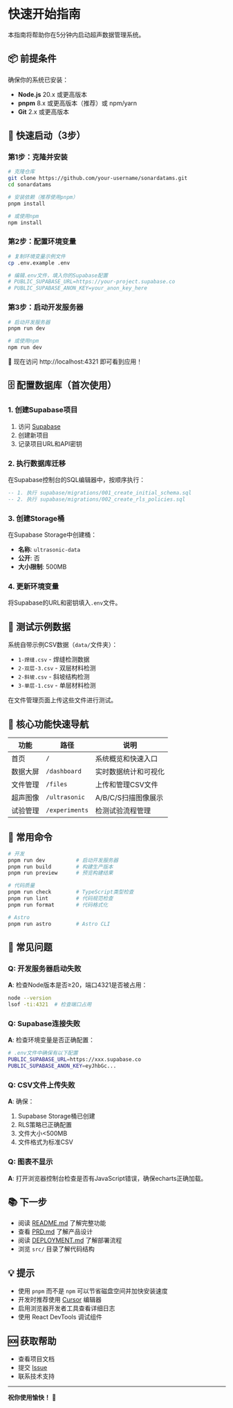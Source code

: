 # 快速开始指南

本指南将帮助你在5分钟内启动超声数据管理系统。

## 📦 前提条件

确保你的系统已安装：

- **Node.js** 20.x 或更高版本
- **pnpm** 8.x 或更高版本（推荐）或 npm/yarn
- **Git** 2.x 或更高版本

## 🚀 快速启动（3步）

### 第1步：克隆并安装

```bash
# 克隆仓库
git clone https://github.com/your-username/sonardatams.git
cd sonardatams

# 安装依赖（推荐使用pnpm）
pnpm install

# 或使用npm
npm install
```

### 第2步：配置环境变量

```bash
# 复制环境变量示例文件
cp .env.example .env

# 编辑.env文件，填入你的Supabase配置
# PUBLIC_SUPABASE_URL=https://your-project.supabase.co
# PUBLIC_SUPABASE_ANON_KEY=your_anon_key_here
```

### 第3步：启动开发服务器

```bash
# 启动开发服务器
pnpm run dev

# 或使用npm
npm run dev
```

🎉 现在访问 http://localhost:4321 即可看到应用！

## 🗄️ 配置数据库（首次使用）

### 1. 创建Supabase项目

1. 访问 [Supabase](https://supabase.com/)
2. 创建新项目
3. 记录项目URL和API密钥

### 2. 执行数据库迁移

在Supabase控制台的SQL编辑器中，按顺序执行：

```sql
-- 1. 执行 supabase/migrations/001_create_initial_schema.sql
-- 2. 执行 supabase/migrations/002_create_rls_policies.sql
```

### 3. 创建Storage桶

在Supabase Storage中创建桶：

- **名称**: `ultrasonic-data`
- **公开**: 否
- **大小限制**: 500MB

### 4. 更新环境变量

将Supabase的URL和密钥填入`.env`文件。

## 📝 测试示例数据

系统自带示例CSV数据（`data/`文件夹）：

- `1-焊缝.csv` - 焊缝检测数据
- `2-双层-3.csv` - 双层材料检测
- `2-斜坡.csv` - 斜坡结构检测
- `3-单层-1.csv` - 单层材料检测

在文件管理页面上传这些文件进行测试。

## 🎯 核心功能快速导航

| 功能 | 路径 | 说明 |
|------|------|------|
| 首页 | `/` | 系统概览和快速入口 |
| 数据大屏 | `/dashboard` | 实时数据统计和可视化 |
| 文件管理 | `/files` | 上传和管理CSV文件 |
| 超声图像 | `/ultrasonic` | A/B/C/S扫描图像展示 |
| 试验管理 | `/experiments` | 检测试验流程管理 |

## 🔧 常用命令

```bash
# 开发
pnpm run dev          # 启动开发服务器
pnpm run build        # 构建生产版本
pnpm run preview      # 预览构建结果

# 代码质量
pnpm run check        # TypeScript类型检查
pnpm run lint         # 代码规范检查
pnpm run format       # 代码格式化

# Astro
pnpm run astro        # Astro CLI
```

## 🐛 常见问题

### Q: 开发服务器启动失败

**A**: 检查Node版本是否≥20，端口4321是否被占用：
```bash
node --version
lsof -ti:4321  # 检查端口占用
```

### Q: Supabase连接失败

**A**: 检查环境变量是否正确配置：
```bash
# .env文件中确保有以下配置
PUBLIC_SUPABASE_URL=https://xxx.supabase.co
PUBLIC_SUPABASE_ANON_KEY=eyJhbGc...
```

### Q: CSV文件上传失败

**A**: 确保：
1. Supabase Storage桶已创建
2. RLS策略已正确配置
3. 文件大小<500MB
4. 文件格式为标准CSV

### Q: 图表不显示

**A**: 打开浏览器控制台检查是否有JavaScript错误，确保echarts正确加载。

## 📚 下一步

- 阅读 [README.md](./README.md) 了解完整功能
- 查看 [PRD.md](./PRD.md) 了解产品设计
- 阅读 [DEPLOYMENT.md](./DEPLOYMENT.md) 了解部署流程
- 浏览 `src/` 目录了解代码结构

## 💡 提示

- 使用 `pnpm` 而不是 `npm` 可以节省磁盘空间并加快安装速度
- 开发时推荐使用 [Cursor](https://cursor.sh/) 编辑器
- 启用浏览器开发者工具查看详细日志
- 使用 React DevTools 调试组件

## 🆘 获取帮助

- 查看项目文档
- 提交 [Issue](https://github.com/your-username/sonardatams/issues)
- 联系技术支持

---

**祝你使用愉快！** 🚀

